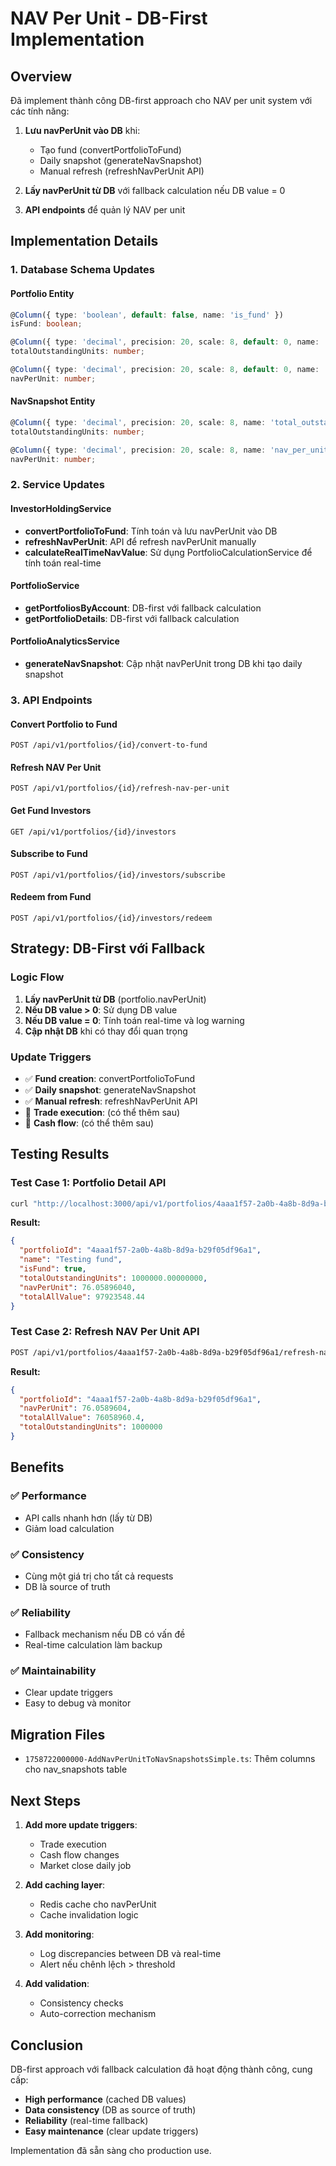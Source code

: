 # NAV Per Unit - DB-First Implementation

## Overview

Đã implement thành công DB-first approach cho NAV per unit system với các tính năng:

1. **Lưu navPerUnit vào DB** khi:
   - Tạo fund (convertPortfolioToFund)
   - Daily snapshot (generateNavSnapshot)
   - Manual refresh (refreshNavPerUnit API)

2. **Lấy navPerUnit từ DB** với fallback calculation nếu DB value = 0

3. **API endpoints** để quản lý NAV per unit

## Implementation Details

### 1. Database Schema Updates

#### Portfolio Entity
```typescript
@Column({ type: 'boolean', default: false, name: 'is_fund' })
isFund: boolean;

@Column({ type: 'decimal', precision: 20, scale: 8, default: 0, name: 'total_outstanding_units' })
totalOutstandingUnits: number;

@Column({ type: 'decimal', precision: 20, scale: 8, default: 0, name: 'nav_per_unit' })
navPerUnit: number;
```

#### NavSnapshot Entity
```typescript
@Column({ type: 'decimal', precision: 20, scale: 8, name: 'total_outstanding_units', default: 0 })
totalOutstandingUnits: number;

@Column({ type: 'decimal', precision: 20, scale: 8, name: 'nav_per_unit', default: 0 })
navPerUnit: number;
```

### 2. Service Updates

#### InvestorHoldingService
- **convertPortfolioToFund**: Tính toán và lưu navPerUnit vào DB
- **refreshNavPerUnit**: API để refresh navPerUnit manually
- **calculateRealTimeNavValue**: Sử dụng PortfolioCalculationService để tính toán real-time

#### PortfolioService
- **getPortfoliosByAccount**: DB-first với fallback calculation
- **getPortfolioDetails**: DB-first với fallback calculation

#### PortfolioAnalyticsService
- **generateNavSnapshot**: Cập nhật navPerUnit trong DB khi tạo daily snapshot

### 3. API Endpoints

#### Convert Portfolio to Fund
```
POST /api/v1/portfolios/{id}/convert-to-fund
```

#### Refresh NAV Per Unit
```
POST /api/v1/portfolios/{id}/refresh-nav-per-unit
```

#### Get Fund Investors
```
GET /api/v1/portfolios/{id}/investors
```

#### Subscribe to Fund
```
POST /api/v1/portfolios/{id}/investors/subscribe
```

#### Redeem from Fund
```
POST /api/v1/portfolios/{id}/investors/redeem
```

## Strategy: DB-First với Fallback

### Logic Flow
1. **Lấy navPerUnit từ DB** (portfolio.navPerUnit)
2. **Nếu DB value > 0**: Sử dụng DB value
3. **Nếu DB value = 0**: Tính toán real-time và log warning
4. **Cập nhật DB** khi có thay đổi quan trọng

### Update Triggers
- ✅ **Fund creation**: convertPortfolioToFund
- ✅ **Daily snapshot**: generateNavSnapshot  
- ✅ **Manual refresh**: refreshNavPerUnit API
- 🔄 **Trade execution**: (có thể thêm sau)
- 🔄 **Cash flow**: (có thể thêm sau)

## Testing Results

### Test Case 1: Portfolio Detail API
```bash
curl "http://localhost:3000/api/v1/portfolios/4aaa1f57-2a0b-4a8b-8d9a-b29f05df96a1"
```

**Result:**
```json
{
  "portfolioId": "4aaa1f57-2a0b-4a8b-8d9a-b29f05df96a1",
  "name": "Testing fund",
  "isFund": true,
  "totalOutstandingUnits": 1000000.00000000,
  "navPerUnit": 76.05896040,
  "totalAllValue": 97923548.44
}
```

### Test Case 2: Refresh NAV Per Unit API
```bash
POST /api/v1/portfolios/4aaa1f57-2a0b-4a8b-8d9a-b29f05df96a1/refresh-nav-per-unit
```

**Result:**
```json
{
  "portfolioId": "4aaa1f57-2a0b-4a8b-8d9a-b29f05df96a1",
  "navPerUnit": 76.0589604,
  "totalAllValue": 76058960.4,
  "totalOutstandingUnits": 1000000
}
```

## Benefits

### ✅ **Performance**
- API calls nhanh hơn (lấy từ DB)
- Giảm load calculation

### ✅ **Consistency**
- Cùng một giá trị cho tất cả requests
- DB là source of truth

### ✅ **Reliability**
- Fallback mechanism nếu DB có vấn đề
- Real-time calculation làm backup

### ✅ **Maintainability**
- Clear update triggers
- Easy to debug và monitor

## Migration Files

- `1758722000000-AddNavPerUnitToNavSnapshotsSimple.ts`: Thêm columns cho nav_snapshots table

## Next Steps

1. **Add more update triggers**:
   - Trade execution
   - Cash flow changes
   - Market close daily job

2. **Add caching layer**:
   - Redis cache cho navPerUnit
   - Cache invalidation logic

3. **Add monitoring**:
   - Log discrepancies between DB và real-time
   - Alert nếu chênh lệch > threshold

4. **Add validation**:
   - Consistency checks
   - Auto-correction mechanism

## Conclusion

DB-first approach với fallback calculation đã hoạt động thành công, cung cấp:
- **High performance** (cached DB values)
- **Data consistency** (DB as source of truth)  
- **Reliability** (real-time fallback)
- **Easy maintenance** (clear update triggers)

Implementation đã sẵn sàng cho production use.
